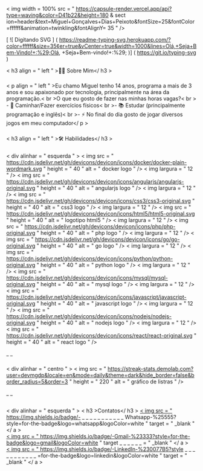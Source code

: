 < img  width = 100%  src = " https://capsule-render.vercel.app/api?type=waving&color=D41b22&height=180 & sect ion=header&text=Miguel+Gonçalves+Dias+Peixoto&fontSize=25&fontColor=ffffff&animation=twinkling&fontAlignY= 35 " />

[ ![ Digitando SVG ] ( https://readme-typing-svg.herokuapp.com/?color=ffffff&size=35¢er=true&vCenter=true&width=1000&lines=Olá,+Seja+Bem-Vindo!+:%29;Olá, +Seja+Bem-vindo!+:%29; )] ( https://git.io/typing-svg )

< h3  align = " left " >👩‍💻 Sobre Mim</ h3 >

###

< p  align = " left " >Eu chamo Miguel tenho 14 anos, programa a mais de 3 anos e sou apaixonado por tecnologia, principalmente na área da programação.< br >O que eu gosto de fazer nas minhas horas vagas?< br > - 🌆 Caminhar/Fazer exercícios físicos< br >- 📚 Estudar (principalmente programação e inglês)< br >- ⚡ No final do dia gosto de jogar diversos jogos em meu computador</ p >

###

< h3  align = " left " >🛠 Habilidades</ h3 >

###

< div  alinhar = " esquerda " >
  < img  src = " https://cdn.jsdelivr.net/gh/devicons/devicon/icons/docker/docker-plain-wordmark.svg "  height = " 40 "  alt = " docker logo "   />
  < img  largura = " 12 " />
  < img  src = " https://cdn.jsdelivr.net/gh/devicons/devicon/icons/angularjs/angularjs-original.svg "  height = " 40 "  alt = " angularjs logo "   />
  < img  largura = " 12 " />
  < img  src = " https://cdn.jsdelivr.net/gh/devicons/devicon/icons/css3/css3-original.svg "  height = " 40 "  alt = " css3 logo "   />
  < img  largura = " 12 " />
  < img  src = " https://cdn.jsdelivr.net/gh/devicons/devicon/icons/html5/html5-original.svg "  height = " 40 "  alt = " logotipo html5 "   />
  < img  largura = " 12 " />
  < img  src = " https://cdn.jsdelivr.net/gh/devicons/devicon/icons/php/php-original.svg "  height = " 40 "  alt = " php logo "   />
  < img  largura = " 12 " />
  < img  src = " https://cdn.jsdelivr.net/gh/devicons/devicon/icons/go/go-original.svg "  height = " 40 "  alt = " go logo "   />
  < img  largura = " 12 " />
  < img  src = " https://cdn.jsdelivr.net/gh/devicons/devicon/icons/python/python-original.svg "  height = " 40 "  alt = " python logo "   />
  < img  largura = " 12 " />
  < img  src = " https://cdn.jsdelivr.net/gh/devicons/devicon/icons/mysql/mysql-original.svg "  height = " 40 "  alt = " mysql logo "   />
  < img  largura = " 12 " />
  < img  src = " https://cdn.jsdelivr.net/gh/devicons/devicon/icons/javascript/javascript-original.svg "  height = " 40 "  alt = " javascript logo "   />
  < img  largura = " 12 " />
  < img  src = " https://cdn.jsdelivr.net/gh/devicons/devicon/icons/nodejs/nodejs-original.svg "  height = " 40 "  alt = " nodejs logo "   />
  < img  largura = " 12 " />
  < img  src = " https://cdn.jsdelivr.net/gh/devicons/devicon/icons/react/react-original.svg "  height = " 40 "  alt = " react logo "   />
</div> _ _

###

< div  alinhar = " centro " >
  < img  src = " https://streak-stats.demolab.com?user=devmgdp&locale=en&mode=daily&theme=dark&hide_border=false&border_radius=5&order=3 "  height = " 220 "  alt = " gráfico de listras "   />
</div> _ _

###

##

< div  alinhar = " esquerda " >
  < h3 >Contatos</ h3 >
  <a href = " https://api.whatsapp.com/send/?phone=5521969270158&text&type=phone_number&app_absent=0 " target = " _blank " > < img src = " https://img.shields.io/badge/- _  _ _ _ _ _ _ _ _ _ _ Whatsapp-%25555?style=for-the-badge&logo=whatsapp&logoColor=white " target = " _blank " </ a >   
  <a href = " mailto:miguelgdpeixoto09@gmail.com " > < img src = " https://img.shields.io/badge/-Gmail-%23333?style=for-the-badge&logo=gmail&logoColor=white " target _  _ _ _ _ _ = " _blank " </ a >  
  <a href = " https://www.linkedin.com/in/devmgdp/ " target = " _blank " > < img src = " https://img.shields.io/badge/-LinkedIn-%230077B5?style _  _ _ _ _ _ _ _ _ _ _ =for-the-badge&logo=linkedin&logoColor=white " target = " _blank " </ a >   
</div>
